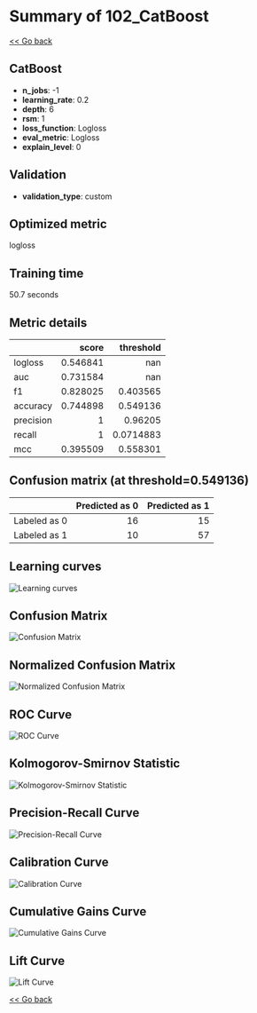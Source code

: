# Summary of 102_CatBoost

[<< Go back](../README.md)


## CatBoost
- **n_jobs**: -1
- **learning_rate**: 0.2
- **depth**: 6
- **rsm**: 1
- **loss_function**: Logloss
- **eval_metric**: Logloss
- **explain_level**: 0

## Validation
 - **validation_type**: custom

## Optimized metric
logloss

## Training time

50.7 seconds

## Metric details
|           |    score |   threshold |
|:----------|---------:|------------:|
| logloss   | 0.546841 | nan         |
| auc       | 0.731584 | nan         |
| f1        | 0.828025 |   0.403565  |
| accuracy  | 0.744898 |   0.549136  |
| precision | 1        |   0.96205   |
| recall    | 1        |   0.0714883 |
| mcc       | 0.395509 |   0.558301  |


## Confusion matrix (at threshold=0.549136)
|              |   Predicted as 0 |   Predicted as 1 |
|:-------------|-----------------:|-----------------:|
| Labeled as 0 |               16 |               15 |
| Labeled as 1 |               10 |               57 |

## Learning curves
![Learning curves](learning_curves.png)
## Confusion Matrix

![Confusion Matrix](confusion_matrix.png)


## Normalized Confusion Matrix

![Normalized Confusion Matrix](confusion_matrix_normalized.png)


## ROC Curve

![ROC Curve](roc_curve.png)


## Kolmogorov-Smirnov Statistic

![Kolmogorov-Smirnov Statistic](ks_statistic.png)


## Precision-Recall Curve

![Precision-Recall Curve](precision_recall_curve.png)


## Calibration Curve

![Calibration Curve](calibration_curve_curve.png)


## Cumulative Gains Curve

![Cumulative Gains Curve](cumulative_gains_curve.png)


## Lift Curve

![Lift Curve](lift_curve.png)



[<< Go back](../README.md)
